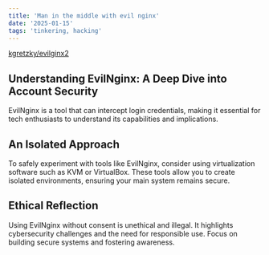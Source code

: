 ```yaml
---
title: 'Man in the middle with evil nginx'
date: '2025-01-15'
tags: 'tinkering, hacking'
---
```


[kgretzky/evilginx2](https://github.com/kgretzky/evilginx2)

## Understanding EvilNginx: A Deep Dive into Account Security

EvilNginx is a tool that can intercept login credentials, making it essential for tech enthusiasts to understand its capabilities and implications.

## An Isolated Approach

To safely experiment with tools like EvilNginx, consider using virtualization software such as KVM or VirtualBox. These tools allow you to create isolated environments, ensuring your main system remains secure.

## Ethical Reflection

Using EvilNginx without consent is unethical and illegal. It highlights cybersecurity challenges and the need for responsible use. Focus on building secure systems and fostering awareness.
